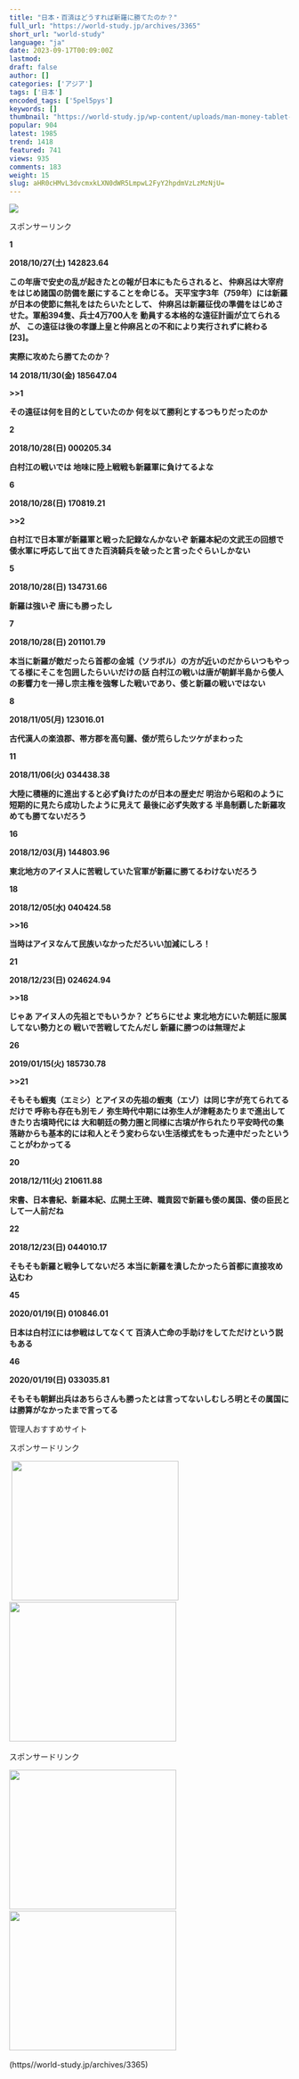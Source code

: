 ```yaml
---
title: "日本・百済はどうすれば新羅に勝てたのか？"
full_url: "https://world-study.jp/archives/3365"
short_url: "world-study"
language: "ja"
date: 2023-09-17T00:09:00Z
lastmod: 
draft: false
author: []
categories: ['アジア']
tags: ['日本']
encoded_tags: ['5pel5pys']
keywords: []
thumbnail: "https://world-study.jp/wp-content/uploads/man-money-tablet-bet-success-win-5574872.jpg"
popular: 904
latest: 1985
trend: 1418
featured: 741
views: 935
comments: 183
weight: 15
slug: aHR0cHMvL3dvcmxkLXN0dWR5LmpwL2FyY2hpdmVzLzMzNjU=
---
```


![](https://world-study.jp/wp-content/uploads/man-money-tablet-bet-success-win-5574872.jpg)

<div><p class='ps-label'>スポンサーリンク</p><p class='ps-widget'></p><p class='t_h'><strong><p>1 <p> 2018/10/27(土) 142823.64 </p></p></strong></p><p><strong> この年唐で安史の乱が起きたとの報が日本にもたらされると、 仲麻呂は大宰府をはじめ諸国の防備を厳にすることを命じる。 天平宝字3年（759年）には新羅が日本の使節に無礼をはたらいたとして、 仲麻呂は新羅征伐の準備をはじめさせた。軍船394隻、兵士4万700人を 動員する本格的な遠征計画が立てられるが、 この遠征は後の孝謙上皇と仲麻呂との不和により実行されずに終わる[23]。</strong></p><p><strong>実際に攻めたら勝てたのか？</strong></p><p><strong>14 2018/11/30(金) 185647.04 </strong></p><p class='t_b t_i'><strong><p><p class='anchor'>>>1</p> その遠征は何を目的としていたのか 何を以て勝利とするつもりだったのか </p></strong></p><p class='t_h'><strong><p>2 <p> 2018/10/28(日) 000205.34 </p></p></strong></p><p class='t_b'><strong><p> 白村江の戦いでは 地味に陸上戦戦も新羅軍に負けてるよな </p></strong></p><p class='t_h t_i'><strong><p>6 <p> 2018/10/28(日) 170819.21 </p></p></strong></p><p class='t_b t_i'><strong><p><p class='anchor'>>>2</p> 白村江で日本軍が新羅軍と戦った記録なんかないぞ 新羅本紀の文武王の回想で倭水軍に呼応して出てきた百済騎兵を破ったと言ったぐらいしかない </p></strong></p><p class='t_h'><strong><p>5 <p> 2018/10/28(日) 134731.66 </p></p></strong></p><p class='t_b'><strong><p> 新羅は強いぞ 唐にも勝ったし </p></strong></p><p class='t_h'><strong><p>7 <p> 2018/10/28(日) 201101.79 </p></p></strong></p><p class='t_b'><strong><p> 本当に新羅が敵だったら首都の金城（ソラボル）の方が近いのだからいつもやってる様にそこを包囲したらいいだけの話 白村江の戦いは唐が朝鮮半島から倭人の影響力を一掃し宗主権を強奪した戦いであり、倭と新羅の戦いではない </p></strong></p><p class='t_h'><strong><p>8 <p> 2018/11/05(月) 123016.01 </p></p></strong></p><p class='t_b'><strong><p> 古代漢人の楽浪郡、帯方郡を高句麗、倭が荒らしたツケがまわった </p></strong></p><p class='t_h'><strong><p>11 <p> 2018/11/06(火) 034438.38 </p></p></strong></p><p class='t_b'><strong><p> 大陸に積極的に進出すると必ず負けたのが日本の歴史だ 明治から昭和のように短期的に見たら成功したように見えて 最後に必ず失敗する 半島制覇した新羅攻めても勝てないだろう </p></strong></p><p class='t_h'><strong><p>16 <p> 2018/12/03(月) 144803.96 </p></p></strong></p><p class='t_b'><strong><p> 東北地方のアイヌ人に苦戦していた官軍が新羅に勝てるわけないだろう </p></strong></p><p class='t_h t_i'><strong><p>18 <p> 2018/12/05(水) 040424.58 </p></p></strong></p><p class='t_b t_i'><strong><p><p class='anchor'>>>16</p> 当時はアイヌなんて民族いなかっただろいい加減にしろ！ </p></strong></p><p class='t_h t_i'><strong><p>21 <p> 2018/12/23(日) 024624.94 </p></p></strong></p><p class='t_b t_i'><strong><p><p class='anchor'>>>18</p> じゃあ アイヌ人の先祖とでもいうか？ どちらにせよ 東北地方にいた朝廷に服属してない勢力との 戦いで苦戦してたんだし 新羅に勝つのは無理だよ </p></strong></p><p class='t_h t_i'><strong><p>26 <p> 2019/01/15(火) 185730.78 </p></p></strong></p><p class='t_b t_i'><strong><p><p class='anchor'>>>21</p> そもそも蝦夷（エミシ）とアイヌの先祖の蝦夷（エゾ）は同じ字が充てられてるだけで 呼称も存在も別モノ 弥生時代中期には弥生人が津軽あたりまで進出してきたり古墳時代には 大和朝廷の勢力圏と同様に古墳が作られたり平安時代の集落跡からも基本的には和人とそう変わらない生活様式をもった連中だったということがわかってる </p></strong></p><p class='t_h'><strong><p>20 <p> 2018/12/11(火) 210611.88 </p></p></strong></p><p class='t_b'><strong><p> 宋書、日本書紀、新羅本紀、広開土王碑、職貢図で新羅も倭の属国、倭の臣民として一人前だね </p></strong></p><p class='t_h'><strong><p>22 <p> 2018/12/23(日) 044010.17 </p></p></strong></p><p class='t_b'><strong><p> そもそも新羅と戦争してないだろ 本当に新羅を潰したかったら首都に直接攻め込むわ </p></strong></p><p class='t_h'><strong><p>45 <p> 2020/01/19(日) 010846.01 </p></p></strong></p><p class='t_b'><strong><p> 日本は白村江には参戦はしてなくて 百済人亡命の手助けをしてただけという説もある </p></strong></p><p class='t_h'><strong><p>46 <p> 2020/01/19(日) 033035.81 </p></p></strong></p><p class='t_b'><strong><p> そもそも朝鮮出兵はあちらさんも勝ったとは言ってないしむしろ明とその属国には勝算がなかったまで言ってる </p></strong></p> <p class='textwidget custom-html-widget'></p><p class='top_rss_down_title'> 管理人おすすめサイト </p> <p class='rss4'> </p><p class='posts-under-1'>スポンサードリンク</p><a href='https//hb.afl.rakuten.co.jp/hsc/22147dca.3eb27a4d.22147dcb.ab9930ba/?link_type=pict&ut=eyJwYWdlIjoic2hvcCIsInR5cGUiOiJwaWN0IiwiY29sIjoxLCJjYXQiOiI0NCIsImJhbiI6IjQ2MDEzNSIsImFtcCI6ZmFsc2V9' target='_blank' rel='nofollow sponsored noopener'><img src='https//hbb.afl.rakuten.co.jp/hsb/22147dca.3eb27a4d.22147dcb.ab9930ba/?me_id=1&me_adv_id=460135&t=pict' border='0' alt='' title=''></a> <a href='https//px.a8.net/svt/ejp?a8mat=3TD6WR+3C9O2A+2PEO+1I1IKX' rel='nofollow'> <img border='0' width='300' height='250' alt='' src='https//www23.a8.net/svt/bgt?aid=230722875202&wid=005&eno=01&mid=s00000012624009077000&mc=1'></a> <img border='0' width='1' height='1' src='https//www10.a8.net/0.gif?a8mat=3TD6WR+3C9O2A+2PEO+1I1IKX' alt=''> <a href='https//px.a8.net/svt/ejp?a8mat=3TD6WR+4491HU+54ZG+609HT' rel='nofollow'> <img border='0' width='300' height='250' alt='' src='https//www29.a8.net/svt/bgt?aid=230722875249&wid=005&eno=01&mid=s00000023974001009000&mc=1'></a> <img border='0' width='1' height='1' src='https//www18.a8.net/0.gif?a8mat=3TD6WR+4491HU+54ZG+609HT' alt=''> <p class='posts-under-1'>スポンサードリンク</p><a href='https//px.a8.net/svt/ejp?a8mat=3BQDI5+2RFHW2+3D3Q+65U41' rel='nofollow'> <img border='0' width='300' height='250' alt='' src='https//www28.a8.net/svt/bgt?aid=201104861167&wid=005&eno=01&mid=s00000015695001035000&mc=1'></a> <img border='0' width='1' height='1' src='https//www17.a8.net/0.gif?a8mat=3BQDI5+2RFHW2+3D3Q+65U41' alt=''> <a href='https//px.a8.net/svt/ejp?a8mat=3H5J7Z+P0B9U+50+35UAKX' rel='nofollow'> <img border='0' width='300' height='250' alt='' src='https//www23.a8.net/svt/bgt?aid=210210191042&wid=005&eno=01&mid=s00000000018019121000&mc=1'></a> <img border='0' width='1' height='1' src='https//www10.a8.net/0.gif?a8mat=3H5J7Z+P0B9U+50+35UAKX' alt=''> </div>

(https//world-study.jp/archives/3365)

